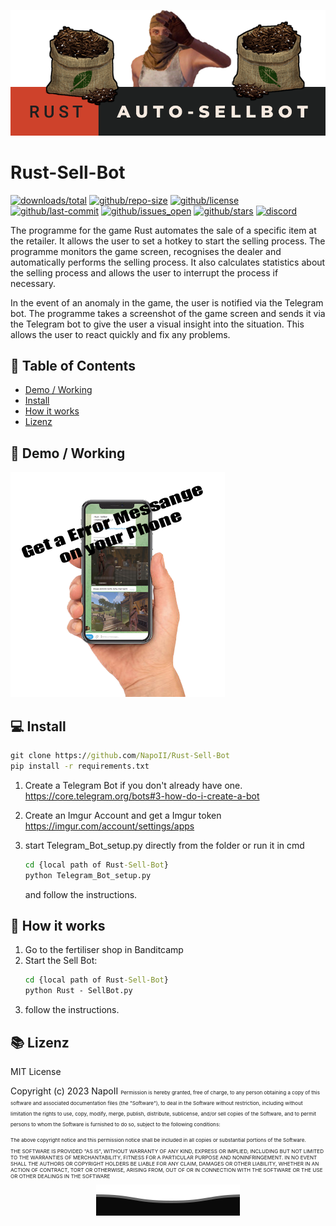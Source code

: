 [![github/NapoII](https://github.com/NapoII/Rust-Sell-Bot/blob/new/README_img/Readme_top.png)](https://github.com/NapoII)

# Rust-Sell-Bot

[![downloads/total](https://img.shields.io/github/downloads/NapoII/Rust-Sell-Bot/total)](https://github.com/NapoII/Rust-Sell-Bot/archive/refs/heads/main.zip) [![github/repo-size](https://img.shields.io/github/repo-size/NapoII/Rust-Sell-Bot)](https://github.com/NapoII/Rust-Sell-Bot/archive/refs/heads/main.zip) [![github/license](https://img.shields.io/github/license/NapoII/Rust-Sell-Bot)](https://github.com/NapoII/Rust-Sell-Bot/blob/main/LICENSE) [![github/last-commit](https://img.shields.io/github/downloads/NapoII/Rust-Sell-Bot/total)](https://img.shields.io/github/issues/NapoII/Rust-Sell-Bot?style=plastic) [![github/issues_open](https://img.shields.io/github/issues/NapoII/Rust-Sell-Bot?style=plastic)](https://img.shields.io/github/issues-raw/NapoII/Rust-Sell-Bot) [![github/stars](https://img.shields.io/github/stars/NapoII/Rust-Sell-Bot?style=social)](https://github.com/NapoII/Rust-Sell-Bot/stargazers) [![discord](https://img.shields.io/discord/190307701169979393)](https://discord.gg/knTKtKVfnr)

The programme for the game Rust automates the sale of a specific item at the retailer. It allows the user to set a hotkey to start the selling process. The programme monitors the game screen, recognises the dealer and automatically performs the selling process. It also calculates statistics about the selling process and allows the user to interrupt the process if necessary.

In the event of an anomaly in the game, the user is notified via the Telegram bot. The programme takes a screenshot of the game screen and sends it via the Telegram bot to give the user a visual insight into the situation. This allows the user to react quickly and fix any problems.

## 📝 Table of Contents
+ [Demo / Working](#demo)
+ [Install](#usage)
+ [How it works](#Use)
+ [Lizenz](#Lizenz)
## 🎥 Demo / Working <a name = "demo"></a>
[![github/NapoII](https://raw.githubusercontent.com/NapoII/Rust-Sell-Bot/new/README_img/phone.png)](https://github.com/NapoII)

## 💻 Install <a name = "usage"></a>


```cmd
git clone https://github.com/NapoII/Rust-Sell-Bot
pip install -r requirements.txt
```

1.  Create a Telegram Bot if you don't already have one.
   https://core.telegram.org/bots#3-how-do-i-create-a-bot

2.  Create an Imgur Account and get a Imgur token
    https://imgur.com/account/settings/apps

3.  start Telegram_Bot_setup.py directly from the folder or run it in cmd

    ```cmd
    cd {local path of Rust-Sell-Bot}
    python Telegram_Bot_setup.py
    ```
    and follow the instructions.


## 💭 How it works <a name = "Use"></a>

1.  Go to the fertiliser shop in Banditcamp
2.  Start the Sell Bot:
    ```cmd
    cd {local path of Rust-Sell-Bot}
    python Rust - SellBot.py
    ```
3.  follow the instructions.

## 📚 Lizenz <a name = "Lizenz"></a>
MIT License

Copyright (c) 2023 NapoII
<small><small><small>
Permission is hereby granted, free of charge, to any person obtaining a copy
of this software and associated documentation files (the "Software"), to deal
in the Software without restriction, including without limitation the rights
to use, copy, modify, merge, publish, distribute, sublicense, and/or sell
copies of the Software, and to permit persons to whom the Software is
furnished to do so, subject to the following conditions:

The above copyright notice and this permission notice shall be included in all
copies or substantial portions of the Software.

THE SOFTWARE IS PROVIDED "AS IS", WITHOUT WARRANTY OF ANY KIND, EXPRESS OR
IMPLIED, INCLUDING BUT NOT LIMITED TO THE WARRANTIES OF MERCHANTABILITY,
FITNESS FOR A PARTICULAR PURPOSE AND NONINFRINGEMENT. IN NO EVENT SHALL THE
AUTHORS OR COPYRIGHT HOLDERS BE LIABLE FOR ANY CLAIM, DAMAGES OR OTHER
LIABILITY, WHETHER IN AN ACTION OF CONTRACT, TORT OR OTHERWISE, ARISING FROM,
OUT OF OR IN CONNECTION WITH THE SOFTWARE OR THE USE OR OTHER DEALINGS IN THE
SOFTWARE
    
<p align="center">
<img src="https://raw.githubusercontent.com/NapoII/NapoII/233630a814f7979f575c7f764dbf1f4804b05332/Bottom.svg" alt="Github Stats" />
</p>
